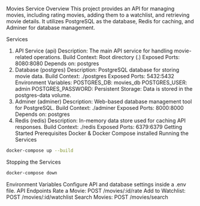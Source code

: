 Movies Service
Overview
This project provides an API for managing movies, including rating movies, adding them to a watchlist, and retrieving movie details. It utilizes PostgreSQL as the database, Redis for caching, and Adminer for database management.

Services
1. API Service (api)
Description: The main API service for handling movie-related operations.
Build Context: Root directory (.)
Exposed Ports: 8080:8080
Depends on: postgres
2. Database (postgres)
Description: PostgreSQL database for storing movie data.
Build Context: ./postgres
Exposed Ports: 5432:5432
Environment Variables:
POSTGRES_DB: movies_db
POSTGRES_USER: admin
POSTGRES_PASSWORD: <secure-password>
Persistent Storage: Data is stored in the postgres-data volume.
3. Adminer (adminer)
Description: Web-based database management tool for PostgreSQL.
Build Context: ./adminer
Exposed Ports: 8000:8000
Depends on: postgres
4. Redis (redis)
Description: In-memory data store used for caching API responses.
Build Context: ./redis
Exposed Ports: 6379:6379
Getting Started
Prerequisites
Docker & Docker Compose installed
Running the Services
```bash
docker-compose up --build
```
Stopping the Services
```bash
docker-compose down
```

Environment Variables
Configure API and database settings inside a .env file.
API Endpoints
Rate a Movie: POST /movies/:id/rate
Add to Watchlist: POST /movies/:id/watchlist
Search Movies: POST /movies/search